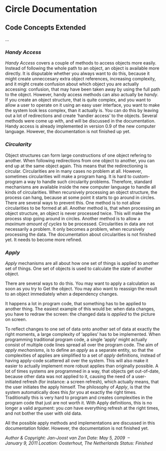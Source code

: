 ﻿Circle Documentation
====================

## **Code Concepts Extended**
…

### *Handy Access*

*Handy Access* covers a couple of methods to access objects more easily. Instead of following the whole path to an object, an object is available more directly. It is disputable whether you always want to do this, because it might create unneccesary extra object references, increasing complexity, and it might create confusion about which object you are actually accessing: confusion, that may have been taken away by using the full path to the object. However, handy access methods can also actually be *handy*. If you create an object structure, that is quite complex, and you want to allow a user to operate on it using an easy user interface, you want to make the system look less complex, than it actually is. You can do this by leaving out a lot of redirections and create ‘handier access’ to the objects. Several methods were come up with, and will be discussed in the documentation. Handy access is already implemented in version 0.9 of the new computer language. However, the documentation is not finished up yet.

### *Circularity*

Object structures can form large constructions of one object refering to another. When following redirections from one object to another, you can end up at the same object again. This means that the redirectioning is circular. Circularities are in many cases no problem at all. However, sometimes circularities will make a program hang. It is hard to custom-program a way to handle such circularity problems. Therefore, standard mechanisms are available inside the new computer language to handle all kinds of circularities. When recursively processing an object structure, the process can hang, because at some point it starts to go around in circles. There are several ways to prevent this. One method is to not allow circularities to be formed at all. Another method is, that when processing an object structure, an object is never processed twice. This will make the process stop going around in circles. Another method is to allow a *maximum amount of cycles* to be processed. Circularities in data are not necessarily a problem. It only becomes a problem, when recursively processing the data. The documentation about circularities is not finished yet. It needs to become more refined.

### *Apply*

*Apply* mechanisms are all about how one set of things is applied to another set of things. One set of objects is used to calculate the state of another object.

There are several ways to do this. You may want to apply a calculation as soon as you try to Get the object. You may also want to reassign the result to an object immediately when a dependency changes.

It happens a lot in program code, that something has to be applied to another thing. The easiest example of this would be: when data changes, you have to redraw the screen: the changed data is *applied* to the picture on screen.

To reflect changes to one set of data onto another set of data at exactly the right moments, a large complexity of ‘applies’ has to be implemented. When programming traditional program code, a single ‘apply’ might actually consist of multiple code lines spread all over the program code. The aim of *apply mechanisms*, is to define an *apply* as a separate entity, so that the complexities of applies are simplified to a set of *apply* definitions, instead of having apply-code scattered all over the system. This will also make it easier to actually implement more robust applies than originally possible. A lot of times systems are programmed in a way, that objects get out-of-date, because other data was not applied to it, causing the need of a user-initiated refresh (for instance: a screen refresh), which actually means, that the user initiates the apply himself. The philosophy of *Apply*, is that the system automatically does this *for* you at exactly the right times. Traditionally this is very hard to program and creates complexities in the program code that just are not worth it. With Apply definitions, this is no longer a valid argument: you *can* have everything refresh at the right times, and not bother the user with old data.

All the possible apply methods and implementations are discussed in this documentation folder. However, the documentation is not finished yet.


*Author & Copyright: Jan-Joost van Zon        Date: May 5, 2009  –  January 9, 2011        Location: Oosterhout, The Netherlands        Status: Finished*

